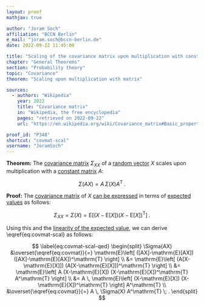 ```yaml
---
layout: proof
mathjax: true

author: "Joram Soch"
affiliation: "BCCN Berlin"
e_mail: "joram.soch@bccn-berlin.de"
date: 2022-09-22 11:45:00

title: "Scaling of the covariance matrix upon multiplication with constant matrix"
chapter: "General Theorems"
section: "Probability theory"
topic: "Covariance"
theorem: "Scaling upon multiplication with matrix"

sources:
  - authors: "Wikipedia"
    year: 2022
    title: "Covariance matrix"
    in: "Wikipedia, the free encyclopedia"
    pages: "retrieved on 2022-09-22"
    url: "https://en.wikipedia.org/wiki/Covariance_matrix#Basic_properties"

proof_id: "P348"
shortcut: "covmat-scal"
username: "JoramSoch"
---
```



**Theorem:** The [covariance matrix](/D/covmat) $\Sigma_{XX}$ of a [random vector](/D/rvec) $X$ scales upon multiplication with a [constant matrix](/D/const) $A$:

$$ \label{eq:covmat-scal}
\Sigma(AX) = A \, \Sigma(X) A^\mathrm{T} \; .
$$


**Proof:** The [covariance matrix](/D/covmat) of $X$ [can be expressed](/P/covmat-mean) in terms of [expected values](/D/mean) as follows:

$$ \label{eq:covmat}
\Sigma_{XX} = \Sigma(X) = \mathrm{E}\left[ (X-\mathrm{E}[X]) (X-\mathrm{E}[X])^\mathrm{T} \right] \; .
$$

Using this and the [linearity of the expected value](/P/mean-lin), we can derive \eqref{eq:covmat-scal} as follows:

$$ \label{eq:covmat-scal-qed}
\begin{split}
\Sigma(AX) &\overset{\eqref{eq:covmat}}{=} \mathrm{E}\left[ ([AX]-\mathrm{E}[AX]) ([AX]-\mathrm{E}[AX])^\mathrm{T} \right] \\
&= \mathrm{E}\left[ (A[X-\mathrm{E}[X]]) (A[X-\mathrm{E}[X]])^\mathrm{T} \right] \\
&= \mathrm{E}\left[ A (X-\mathrm{E}[X]) (X-\mathrm{E}[X])^\mathrm{T} A^\mathrm{T} \right] \\
&= A \, \mathrm{E}\left[ (X-\mathrm{E}[X]) (X-\mathrm{E}[X])^\mathrm{T} \right] A^\mathrm{T} \\
&\overset{\eqref{eq:covmat}}{=} A \, \Sigma(X) A^\mathrm{T} \; .
\end{split}
$$